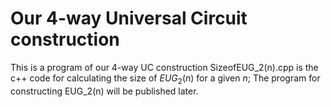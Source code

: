 # Our 4-way Universal Circuit construction
This is a program of our 4-way UC construction
SizeofEUG_2(n).cpp is the c++ code for calculating the size of $EUG_2(n)$ for a given $n$;
The program for constructing EUG_2(n) will be published later.
